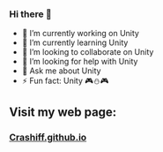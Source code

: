 ### Hi there 👋
- 🔭 I’m currently working on Unity
- 🌱 I’m currently learning Unity
- 👯 I’m looking to collaborate on Unity
- 🤔 I’m looking for help with Unity
- 💬 Ask me about Unity
- ⚡ Fun fact: Unity
 :video_game::snowman::video_game:
## Visit my web page:
### [Crashiff.github.io](https://crashiff.github.io/ "My personal web page")

